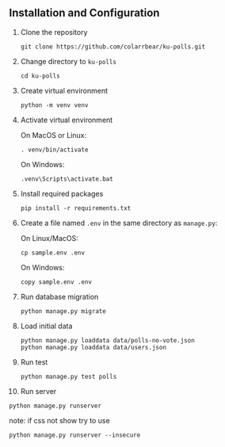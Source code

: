 ## Installation and Configuration
1. Clone the repository
   ```terminal
   git clone https://github.com/colarrbear/ku-polls.git
   ```
   
2. Change directory to `ku-polls`
   ```terminal
   cd ku-polls
   ```

3. Create virtual environment
   ```terminal
   python -m venv venv
   ```

4. Activate virtual environment

   On MacOS or Linux:
   ```terminal
   . venv/bin/activate
   ```
   On Windows:
   ```terminal
   .venv\Scripts\activate.bat
   ```

5. Install required packages
   ```terminal
   pip install -r requirements.txt
   ```

6. Create a file named `.env` in the same directory as `manage.py`:

    On Linux/MacOS:
    ```terminal
    cp sample.env .env
    ``` 
    On Windows:
    
    ```terminal
    copy sample.env .env
    ```

7. Run database migration
   ```terminal
   python manage.py migrate
   ```

8. Load initial data
   ```terminal
   python manage.py loaddata data/polls-no-vote.json 
   python manage.py loaddata data/users.json
   ```

9. Run test
   ```terminal
   python manage.py test polls
   ```

10. Run server
   ```terminal
   python manage.py runserver
   ```
   note: if css not show try to use 
   ```terminal
   python manage.py runserver --insecure
   ```
